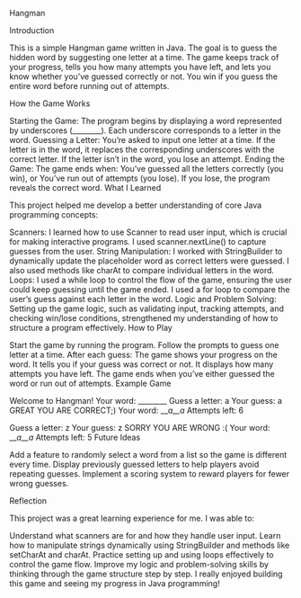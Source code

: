Hangman

Introduction

This is a simple Hangman game written in Java. The goal is to guess the hidden word by suggesting one letter at a time. The game keeps track of your progress, tells you how many attempts you have left, and lets you know whether you’ve guessed correctly or not. You win if you guess the entire word before running out of attempts.

How the Game Works

Starting the Game:
The program begins by displaying a word represented by underscores (________). Each underscore corresponds to a letter in the word.
Guessing a Letter:
You’re asked to input one letter at a time. If the letter is in the word, it replaces the corresponding underscores with the correct letter.
If the letter isn’t in the word, you lose an attempt.
Ending the Game:
The game ends when:
You’ve guessed all the letters correctly (you win), or
You’ve run out of attempts (you lose). If you lose, the program reveals the correct word.
What I Learned

This project helped me develop a better understanding of core Java programming concepts:

Scanners:
I learned how to use Scanner to read user input, which is crucial for making interactive programs. I used scanner.nextLine() to capture guesses from the user.
String Manipulation:
I worked with StringBuilder to dynamically update the placeholder word as correct letters were guessed. I also used methods like charAt to compare individual letters in the word.
Loops:
I used a while loop to control the flow of the game, ensuring the user could keep guessing until the game ended.
I used a for loop to compare the user’s guess against each letter in the word.
Logic and Problem Solving:
Setting up the game logic, such as validating input, tracking attempts, and checking win/lose conditions, strengthened my understanding of how to structure a program effectively.
How to Play

Start the game by running the program.
Follow the prompts to guess one letter at a time.
After each guess:
The game shows your progress on the word.
It tells you if your guess was correct or not.
It displays how many attempts you have left.
The game ends when you’ve either guessed the word or run out of attempts.
Example Game

Welcome to Hangman!
Your word: ________
Guess a letter: a
Your guess: a
GREAT YOU ARE CORRECT;)
Your word: ___a__a_
Attempts left: 6

Guess a letter: z
Your guess: z
SORRY YOU ARE WRONG :(
Your word: ___a__a_
Attempts left: 5
Future Ideas

Add a feature to randomly select a word from a list so the game is different every time.
Display previously guessed letters to help players avoid repeating guesses.
Implement a scoring system to reward players for fewer wrong guesses.


Reflection

This project was a great learning experience for me. I was able to:

Understand what scanners are for and how they handle user input.
Learn how to manipulate strings dynamically using StringBuilder and methods like setCharAt and charAt.
Practice setting up and using loops effectively to control the game flow.
Improve my logic and problem-solving skills by thinking through the game structure step by step.
I really enjoyed building this game and seeing my progress in Java programming!

